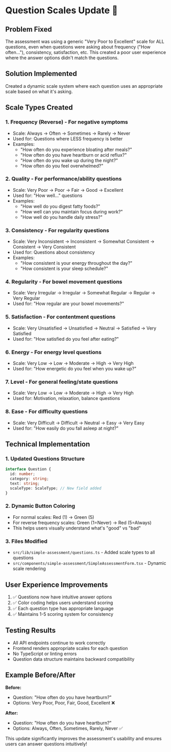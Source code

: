 # Question Scales Update 🎯

## Problem Fixed

The assessment was using a generic "Very Poor to Excellent" scale for ALL questions, even when questions were asking about frequency ("How often..."), consistency, satisfaction, etc. This created a poor user experience where the answer options didn't match the questions.

## Solution Implemented

Created a dynamic scale system where each question uses an appropriate scale based on what it's asking.

## Scale Types Created

### 1. **Frequency (Reverse)** - For negative symptoms

- Scale: Always → Often → Sometimes → Rarely → Never
- Used for: Questions where LESS frequency is better
- Examples:
  - "How often do you experience bloating after meals?"
  - "How often do you have heartburn or acid reflux?"
  - "How often do you wake up during the night?"
  - "How often do you feel overwhelmed?"

### 2. **Quality** - For performance/ability questions

- Scale: Very Poor → Poor → Fair → Good → Excellent
- Used for: "How well..." questions
- Examples:
  - "How well do you digest fatty foods?"
  - "How well can you maintain focus during work?"
  - "How well do you handle daily stress?"

### 3. **Consistency** - For regularity questions

- Scale: Very Inconsistent → Inconsistent → Somewhat Consistent → Consistent → Very Consistent
- Used for: Questions about consistency
- Examples:
  - "How consistent is your energy throughout the day?"
  - "How consistent is your sleep schedule?"

### 4. **Regularity** - For bowel movement questions

- Scale: Very Irregular → Irregular → Somewhat Regular → Regular → Very Regular
- Used for: "How regular are your bowel movements?"

### 5. **Satisfaction** - For contentment questions

- Scale: Very Unsatisfied → Unsatisfied → Neutral → Satisfied → Very Satisfied
- Used for: "How satisfied do you feel after eating?"

### 6. **Energy** - For energy level questions

- Scale: Very Low → Low → Moderate → High → Very High
- Used for: "How energetic do you feel when you wake up?"

### 7. **Level** - For general feeling/state questions

- Scale: Very Low → Low → Moderate → High → Very High
- Used for: Motivation, relaxation, balance questions

### 8. **Ease** - For difficulty questions

- Scale: Very Difficult → Difficult → Neutral → Easy → Very Easy
- Used for: "How easily do you fall asleep at night?"

## Technical Implementation

### 1. Updated Questions Structure

```typescript
interface Question {
  id: number;
  category: string;
  text: string;
  scaleType: ScaleType; // New field added
}
```

### 2. Dynamic Button Coloring

- For normal scales: Red (1) → Green (5)
- For reverse frequency scales: Green (1=Never) → Red (5=Always)
- This helps users visually understand what's "good" vs "bad"

### 3. Files Modified

- `src/lib/simple-assessment/questions.ts` - Added scale types to all questions
- `src/components/simple-assessment/SimpleAssessmentForm.tsx` - Dynamic scale rendering

## User Experience Improvements

1. ✅ Questions now have intuitive answer options
2. ✅ Color coding helps users understand scoring
3. ✅ Each question type has appropriate language
4. ✅ Maintains 1-5 scoring system for consistency

## Testing Results

- All API endpoints continue to work correctly
- Frontend renders appropriate scales for each question
- No TypeScript or linting errors
- Question data structure maintains backward compatibility

## Example Before/After

**Before:**

- Question: "How often do you have heartburn?"
- Options: Very Poor, Poor, Fair, Good, Excellent ❌

**After:**

- Question: "How often do you have heartburn?"
- Options: Always, Often, Sometimes, Rarely, Never ✅

This update significantly improves the assessment's usability and ensures users can answer questions intuitively!
